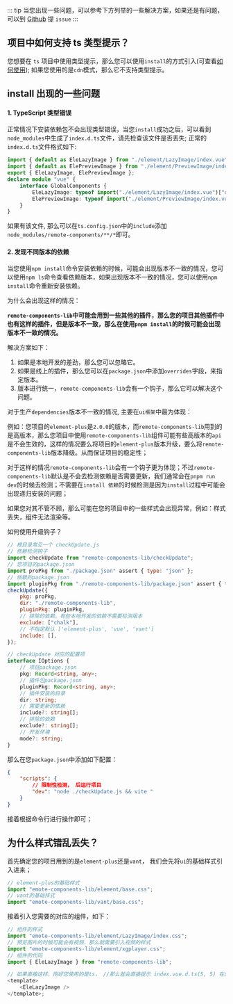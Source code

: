 ::: tip
当您出现一些问题，可以参考下方列举的一些解决方案，如果还是有问题，可以到 [Github](https://github.com/wangxiaoze-view/remote-components-lib/issues) 提 `issue`
:::

## 项目中如何支持 ts 类型提示？

您想要在 `ts` 项目中使用类型提示，那么您可以使用`install`的方式引入(可查看[如何使用](/personal/remote-components-lib/info#使用)); 如果您使用的是`cdn`模式，那么它不支持类型提示。

## install 出现的一些问题

#### 1. TypeScript 类型错误

正常情况下安装依赖包不会出现类型错误，当您`install`成功之后，可以看到`node_modules`中生成了`index.d.ts`文件，请先检查该文件是否丢失; 正常的`index.d.ts`文件格式如下:

```ts
import { default as EleLazyImage } from "./element/LazyImage/index.vue";
import { default as ElePreviewImage } from "./element/PreviewImage/index.vue";
export { EleLazyImage, ElePreviewImage };
declare module "vue" {
	interface GlobalComponents {
		EleLazyImage: typeof import("./element/LazyImage/index.vue")["default"];
		ElePreviewImage: typeof import("./element/PreviewImage/index.vue")["default"];
	}
}
```

如果有该文件, 那么可以在`ts.config.json`中的`include`添加`node_modules/remote-components/**/*`即可。

#### 2. 发现不同版本的依赖

当您使用`npm install`命令安装依赖的时候，可能会出现版本不一致的情况，您可以使用`npm ls`命令查看依赖版本，如果出现版本不一致的情况，您可以使用`npm install`命令重新安装依赖。

为什么会出现这样的情况：

**`remote-components-lib`中可能会用到一些其他的插件，那么您的项目其他插件中也有这样的插件，但是版本不一致，那么在使用`pnpm install`的时候可能会出现版本不一致的情况。**

解决方案如下：

1. 如果是本地开发的差劲，那么您可以忽略它。
2. 如果是线上的插件，那么您可以在`package.json`中添加`overrides`字段，来指定版本。
3. 版本进行统一，`remote-components-lib`会有一个钩子，那么它可以解决这个问题。

对于生产`dependencies`版本不一致的情况, 主要在`ui框架`中最为体现：

例如：您项目的`element-plus`是`2.0.0`的版本，而`remote-components-lib`用到的是高版本，那么您项目中使用`remote-components-lib`组件可能有些高版本的`api`是不会生效的，这样的情况要么将项目的`element-plus`版本升级，要么将`remote-components-lib`版本降级。从而保证项目的稳定性；

对于这样的情况`remote-components-lib`会有一个钩子更为体现；不过`remote-components-lib`默认是不会去检测依赖是否需要更新，我们通常会在`pnpm run dev`的时候去检测；不需要在`install 依赖`的时候检测是因为`install`过程中可能会出现递归安装的问题；

如果您对其不管不顾，那么可能在您的项目中的一些样式会出现异常，例如：样式丢失，组件无法渲染等。

如何使用升级钩子？

```js
// 根目录常见一个 checkUpdate.js
// 依赖检测钩子
import checkUpdate from "remote-components-lib/checkUpdate";
// 您项目的package.json
import proPkg from "./package.json" assert { type: "json" };
// 依赖的package.json
import pluginPkg from "./remote-components-lib/package.json" assert { type: "json" };
checkUpdate({
	pkg: proPkg,
	dir: "./remote-components-lib",
	pluginPkg: pluginPkg,
	// 排除的依赖，有些本地开发的依赖不需要检测版本
	exclude: ["chalk"],
	// 不指定默认 ['element-plus', 'vue', 'vant']
	include: [],
});
```

```ts
// checkUpdate 对应的配置项
interface IOptions {
	// 项目package.json
	pkg: Record<string, any>;
	// 插件包package.json
	pluginPkg: Record<string, any>;
	// 插件安装的目录
	dir: string;
	// 需要更新的依赖
	include?: string[];
	// 排除的依赖
	exclude?: string[];
	// 开发环境
	mode?: string;
}
```

那么在您`package.json`中添加如下配置：

```json
{
	"scripts": {
		// 限制性检测， 后运行项目
		"dev": "node ./checkUpdate.js && vite "
	}
}
```

接着根据命令行进行操作即可；

## 为什么样式错乱丢失？

首先确定您的项目用到的是`element-plus`还是`vant`， 我们会先将`ui`的基础样式引入进来；

```ts
// element-plus的基础样式
import "emote-components-lib/element/base.css";
// vant的基础样式
import "emote-components-lib/vant/base.css";
```

接着引入您需要的对应的组件，如下：

```ts
// 组件的样式
import "emote-components-lib/element/LazyImage/index.css";
// 预览图片的时候可能会有视频，那么就需要引入视频的样式
import "emote-components-lib/element/xgplayer.css";
// 组件的代码
import { EleLazyImage } from "remote-components-lib";

// 如果直接这样，刚好您使用的是ts， //那么就会直接提示 index.vue.d.ts(5, 5) 在此处声明了 "image"。 image是必填项
<template>
	<EleLazyImage />
</template>;
```

